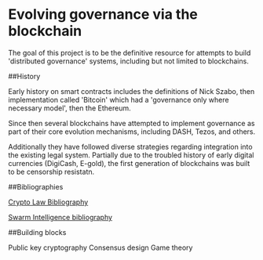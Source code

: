 Evolving governance via the blockchain
======================

The goal of this project is to be the definitive resource for attempts to build 'distributed governance' systems, including but not limited to blockchains.

##History

Early history on smart contracts includes the definitions of Nick Szabo, then implementation called 'Bitcoin' which had a 'governance only where necessary model', then the Ethereum.

 Since then several blockchains have attempted to implement governance as part of their core evolution mechanisms, including DASH, Tezos, and others.

 Additionally they have followed diverse strategies regarding integration into the existing legal system. Partially due to the troubled history of early digital currencies (DigiCash, E-gold), the first generation of blockchains was built to be censorship resistatn.

##Bibliographies

[Crypto Law Bibliography](../biblios/cryptolaw_biblio.md)

[Swarm Intelligence bibliography](../biblios/swarm_systems.md)

##Building blocks

Public key cryptography
Consensus design
Game theory
